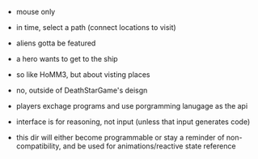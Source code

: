 
- mouse only
- in time, select a path (connect locations to visit)
- aliens gotta be featured
- a hero wants to get to the ship
- so like HoMM3, but about visting places

- no, outside of DeathStarGame's deisgn
- players exchage programs and use porgramming lanugage as the api
- interface is for reasoning, not input (unless that input generates code)
- this dir will either become programmable or stay a reminder of non-compatibility, and be used for animations/reactive state reference